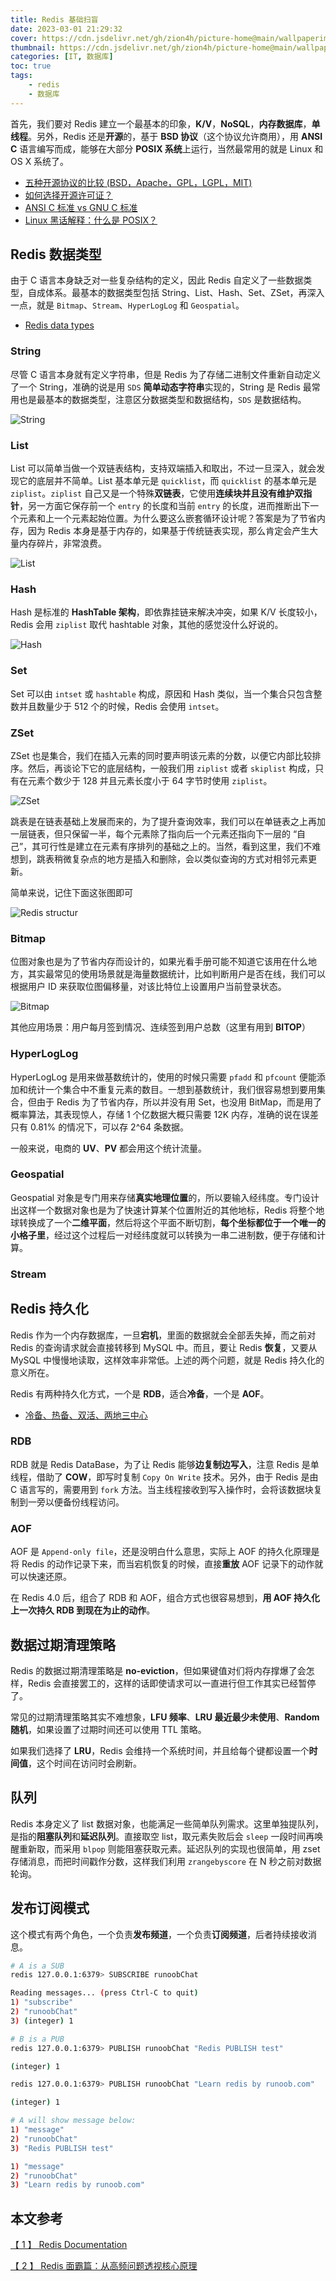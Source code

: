 ```yaml
---
title: Redis 基础扫盲
date: 2023-03-01 21:29:32
cover: https://cdn.jsdelivr.net/gh/zion4h/picture-home@main/wallpaperimg1000.jpg
thumbnail: https://cdn.jsdelivr.net/gh/zion4h/picture-home@main/wallpaperimg1000.jpg
categories: [IT, 数据库]
toc: true
tags: 
    - redis
    - 数据库
---
```


首先，我们要对 Redis 建立一个最基本的印象，**K/V**，**NoSQL**，**内存数据库**，**单线程**。另外，Redis 还是**开源**的，基于 **BSD 协议**（这个协议允许商用），用 **ANSI C** 语言编写而成，能够在大部分 **POSIX 系统**上运行，当然最常用的就是 Linux 和 OS X 系统了。

<!--more-->

* [五种开源协议的比较 (BSD，Apache，GPL，LGPL，MIT)](http://www.ha97.com/833.html)
* [如何选择开源许可证？](https://zion4h.github.io/2023/03/31/opensource-license-intro/)
* [ANSI C 标准 vs GNU C 标准](https://developer.aliyun.com/article/953604)
* [Linux 黑话解释：什么是 POSIX？](https://linux.cn/article-14201-1.html)

## Redis 数据类型

由于 C 语言本身缺乏对一些复杂结构的定义，因此 Redis 自定义了一些数据类型，自成体系。最基本的数据类型包括 String、List、Hash、Set、ZSet，再深入一点，就是 `Bitmap`、`Stream`、`HyperLogLog` 和 `Geospatial`。

* [Redis data types](https://redis.io/docs/data-types/)

### String

尽管 C 语言本身就有定义字符串，但是 Redis 为了存储二进制文件重新自动定义了一个 String，准确的说是用 `SDS` **简单动态字符串**实现的，String 是 Redis 最常用也是最基本的数据类型，注意区分数据类型和数据结构，`SDS` 是数据结构。

![String](https://cdn.jsdelivr.net/gh/zion4h/picture-home@main/redis-data-structures-strings.svg)

### List

List 可以简单当做一个双链表结构，支持双端插入和取出，不过一旦深入，就会发现它的底层并不简单。List 基本单元是 `quicklist`，而 `quicklist` 的基本单元是 `ziplist`。`ziplist` 自己又是一个特殊**双链表**，它使用**连续块并且没有维护双指针**，另一方面它保存前一个 `entry` 的长度和当前 `entry` 的长度，进而推断出下一个元素和上一个元素起始位置。为什么要这么嵌套循环设计呢？答案是为了节省内存，因为 Redis 本身是基于内存的，如果基于传统链表实现，那么肯定会产生大量内存碎片，非常浪费。

![List](https://cdn.jsdelivr.net/gh/zion4h/picture-home@main/redis-data-structures-lists.svg)

### Hash

Hash 是标准的 **HashTable 架构**，即依靠挂链来解决冲突，如果 K/V 长度较小，Redis 会用 `ziplist` 取代 hashtable 对象，其他的感觉没什么好说的。

![Hash](https://cdn.jsdelivr.net/gh/zion4h/picture-home@main/redis-data-structures-hashes.svg)

### Set

Set 可以由 `intset` 或 `hashtable` 构成，原因和 Hash 类似，当一个集合只包含整数并且数量少于 512 个的时候，Redis 会使用 `intset`。

### ZSet

ZSet 也是集合，我们在插入元素的同时要声明该元素的分数，以便它内部比较排序。然后，再谈论下它的底层结构，一般我们用 `ziplist` 或者 `skiplist` 构成，只有在元素个数少于 128 并且元素长度小于 64 字节时使用 `ziplist`。

![ZSet](https://cdn.jsdelivr.net/gh/zion4h/picture-home@main/redis-data-structures-sorted-sets.svg)

跳表是在链表基础上发展而来的，为了提升查询效率，我们可以在单链表之上再加一层链表，但只保留一半，每个元素除了指向后一个元素还指向下一层的 “自己”，其可行性是建立在元素有序排列的基础之上的。当然，看到这里，我们不难想到，跳表稍微复杂点的地方是插入和删除，会以类似查询的方式对相邻元素更新。

简单来说，记住下面这张图即可

![Redis structur](https://cdn.jsdelivr.net/gh/zion4h/picture-home@main/redis-total-structure.png)

### Bitmap

位图对象也是为了节省内存而设计的，如果光看手册可能不知道它该用在什么地方，其实最常见的使用场景就是海量数据统计，比如判断用户是否在线，我们可以根据用户 ID 来获取位图偏移量，对该比特位上设置用户当前登录状态。

![Bitmap](https://cdn.jsdelivr.net/gh/zion4h/picture-home@main/redis-data-structures-bitmaps.svg)

其他应用场景：用户每月签到情况、连续签到用户总数（这里有用到 **BITOP**）

### HyperLogLog

HyperLogLog 是用来做基数统计的，使用的时候只需要 `pfadd` 和 `pfcount` 便能添加和统计一个集合中不重复元素的数目。一想到基数统计，我们很容易想到要用集合，但由于 Redis 为了节省内存，所以并没有用 Set，也没用 BitMap，而是用了概率算法，其表现惊人，存储 1 个亿数据大概只需要 12K 内存，准确的说在误差只有 0.81% 的情况下，可以存 2^64 条数据。

一般来说，电商的 **UV**、**PV** 都会用这个统计流量。

### Geospatial

Geospatial 对象是专门用来存储**真实地理位置**的，所以要输入经纬度。专门设计出这样一个数据对象也是为了快速计算某个位置附近的其他地标，Redis 将整个地球转换成了一个**二维平面**，然后将这个平面不断切割，**每个坐标都位于一个唯一的小格子里**，经过这个过程后一对经纬度就可以转换为一串二进制数，便于存储和计算。

### Stream

## Redis 持久化

Redis 作为一个内存数据库，一旦**宕机**，里面的数据就会全部丢失掉，而之前对 Redis 的查询请求就会直接转移到 MySQL 中。而且，要让 Redis **恢复**，又要从 MySQL 中慢慢地读取，这样效率非常低。上述的两个问题，就是 Redis 持久化的意义所在。

Redis 有两种持久化方式，一个是 **RDB**，适合**冷备**，一个是 **AOF**。

* [冷备、热备、双活、两地三中心](https://zhuanlan.zhihu.com/p/34791057)

### RDB

RDB 就是 Redis DataBase，为了让 Redis 能够**边复制边写入**，注意 Redis 是单线程，借助了 **COW**，即写时复制 `Copy On Write` 技术。另外，由于 Redis 是由 C 语言写的，需要用到 `fork` 方法。当主线程接收到写入操作时，会将该数据块复制到一旁以便备份线程访问。

### AOF

AOF 是 `Append-only file`，还是没明白什么意思，实际上 AOF 的持久化原理是将 Redis 的动作记录下来，而当宕机恢复的时候，直接**重放** AOF 记录下的动作就可以快速还原。

在 Redis 4.0 后，组合了 RDB 和 AOF，组合方式也很容易想到，**用 AOF 持久化上一次持久 RDB 到现在为止的动作**。

## 数据过期清理策略

Redis 的数据过期清理策略是 **no-eviction**，但如果键值对们将内存撑爆了会怎样，Redis 会直接罢工的，这样的话即使请求可以一直进行但工作其实已经暂停了。

常见的过期清理策略其实不难想象，**LFU 频率**、**LRU 最近最少未使用**、**Random 随机**，如果设置了过期时间还可以使用 TTL 策略。

如果我们选择了 **LRU**，Redis 会维持一个系统时间，并且给每个键都设置一个**时间值**，这个时间在访问时会刷新。

## 队列

Redis 本身定义了 list 数据对象，也能满足一些简单队列需求。这里单独提队列，是指的**阻塞队列**和**延迟队列**。直接取空 list，取元素失败后会 `sleep` 一段时间再唤醒重新取，而采用 `blpop` 则能阻塞获取元素。延迟队列的实现也很简单，用 zset 存储消息，而把时间戳作分数，这样我们利用 `zrangebyscore` 在 N 秒之前对数据轮询。

## 发布订阅模式

这个模式有两个角色，一个负责**发布频道**，一个负责**订阅频道**，后者持续接收消息。

```bash
# A is a SUB
redis 127.0.0.1:6379> SUBSCRIBE runoobChat

Reading messages... (press Ctrl-C to quit)
1) "subscribe"
2) "runoobChat"
3) (integer) 1

# B is a PUB
redis 127.0.0.1:6379> PUBLISH runoobChat "Redis PUBLISH test"

(integer) 1

redis 127.0.0.1:6379> PUBLISH runoobChat "Learn redis by runoob.com"

(integer) 1

# A will show message below:
1) "message"
2) "runoobChat"
3) "Redis PUBLISH test"

1) "message"
2) "runoobChat"
3) "Learn redis by runoob.com"
```

## 本文参考

[【 1 】 Redis Documentation](https://redis.io/docs/)

[【 2 】 Redis 面霸篇：从高频问题透视核心原理](https://mp.weixin.qq.com/s/wrrXz4GoILd5hsbrYACTmA)
